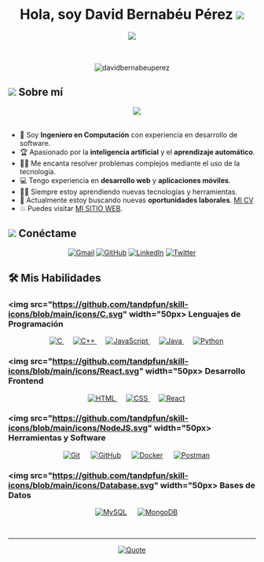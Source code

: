 <h1 align="center">Hola, soy David Bernabéu Pérez <img src="https://media.giphy.com/media/hvRJCLFzcasrR4ia7z/giphy.gif" width="35"></h1>
<p align="center">
  <a href="https://github.com/durgeshsamariya/awesome-github-profile-templates"><img src="https://readme-typing-svg.herokuapp.com?font=Time+New+Roman&color=%23C8BE25&size=25&center=true&vCenter=true&width=600&height=100&lines=Desarrollador+de+Software;Ingeniero+en+Computación;Apasionado+por+la+tecnología;Siempre+aprendiendo"></a>
</p>

<br>

<p align="center"> 
	<img src="https://komarev.com/ghpvc/?username=davidbernabeuperez&label=Profile%20views&color=0047AB&style=plastic?" alt="davidbernabeuperez" height=25px, width=160px/> 
</p>

## <picture><img src="https://github.com/davidbernabeuperez/davidbernabeuperez/blob/main/Images/about_me.gif?raw=true" width=50px></picture> Sobre mí

<picture> <img align="right" src="https://github.com/davidbernabeuperez/davidbernabeuperez/blob/main/Images/Right_Side.gif?raw=true" width=250px></picture>

<br><br>

- :school: Soy **Ingeniero en Computación** con experiencia en desarrollo de software.
- :trophy: Apasionado por la **inteligencia artificial** y el **aprendizaje automático**.
- :technologist: Me encanta resolver problemas complejos mediante el uso de la tecnología.
- :computer: Tengo experiencia en **desarrollo web** y **aplicaciones móviles**.
- :student: Siempre estoy aprendiendo nuevas tecnologías y herramientas.
- :thinking: Actualmente estoy buscando nuevas **oportunidades laborales**. [MI CV](https://www.linkedin.com/in/davidbernabeuperez)
- :boom: Puedes visitar [MI SITIO WEB](https://www.davidbernabeuperez.com).

## <picture> <img src="https://github.com/davidbernabeuperez/davidbernabeuperez/blob/main/Images/Connect-with-me.gif?raw=true" width="100px"> </picture> Conéctame
<p align="center">
	<a href="mailto:david.bernabeu@example.com"><img src="https://img.shields.io/badge/gmail-%23EA4335.svg?style=plastic&logo=gmail&logoColor=white" alt="Gmail"/></a>
	<a href="https://github.com/davidbernabeuperez"><img src="https://img.shields.io/badge/github-%23181717.svg?style=plastic&logo=github&logoColor=white" alt="GitHub"/></a>
	<a href="https://www.linkedin.com/in/davidbernabeuperez/"><img src="https://img.shields.io/badge/linkedin-%230A66C2.svg?style=plastic&logo=linkedin&logoColor=white" alt="LinkedIn"/></a>
	<a href="https://twitter.com/davidbernabeu"><img src="https://img.shields.io/badge/twitter-%231DA1F2.svg?style=plastic&logo=twitter&logoColor=white" alt="Twitter"/></a>
</p>

## 🛠️ Mis Habilidades

### <picture> <img src="https://github.com/tandpfun/skill-icons/blob/main/icons/C.svg" width="50px> </picture> Lenguajes de Programación

<p align="center"> 
  &emsp; 
  <a href="https://www.cprogramming.com/" target="_blank"> 
    <img alt="C" src="https://img.shields.io/badge/C%20-%232370ED.svg?style=plastic&logo=c&logoColor=white">
  </a> 
  &emsp;
  <a href="https://www.w3schools.com/cpp/" target="_blank"> 
    <img alt="C++" src="https://img.shields.io/badge/C++%20-%2300599C.svg?style=plastic&logo=c%2B%2B&logoColor=white">
  </a> 
  &emsp;
  <a href="https://developer.mozilla.org/en-US/docs/Web/JavaScript" target="_blank"> 
     <img alt="JavaScript" src="https://img.shields.io/badge/JavaScript%20-%23F7DF1E.svg?style=plastic&logo=javascript&logoColor=black">
   </a>
  &emsp;
  <a href="https://www.java.com" target="_blank"> 
    <img alt="Java" src="https://img.shields.io/badge/Java-%23007396.svg?style=plastic&logo=java&logoColor=white">
  </a>
  &emsp;
   <a href="https://www.python.org" target="_blank">
    <img alt="Python" src="https://img.shields.io/badge/Python%20-%2314354C.svg?style=plastic&logo=python&logoColor=white">
  </a>
</p>

### <picture> <img src="https://github.com/tandpfun/skill-icons/blob/main/icons/React.svg" width="50px> </picture> Desarrollo Frontend
<p align="center"> 
  &emsp; 
  <a href="https://www.w3.org/html/" target="_blank"> 
   <img alt="HTML" src="https://img.shields.io/badge/HTML5%20-%23E34F26.svg?style=plastic&logo=html5&logoColor=white">
  </a>   
  &emsp;
  <a href="https://www.w3schools.com/css/" target="_blank">
    <img alt="CSS" src="https://img.shields.io/badge/CSS%20-%231572B6.svg?style=plastic&logo=css3&logoColor=white">
  </a> 
  &emsp;
  <a href="https://reactjs.org/" target="_blank">
    <img alt="React" src="https://img.shields.io/badge/react-%2361DAFB.svg?style=plastic&logo=React&logoColor=black">
  </a>
</p>

### <picture> <img src="https://github.com/tandpfun/skill-icons/blob/main/icons/NodeJS.svg" width="50px> </picture> Herramientas y Software
 
<p align="center">
  &emsp;
    <a href="#"><img alt="Git" src="https://img.shields.io/badge/Git%20-%23F05033.svg?style=plastic&logo=git&logoColor=white"></a>
  &emsp;
    <a href="#"><img alt="GitHub" src="https://img.shields.io/badge/github-%23181717.svg?style=plastic&logo=github&logoColor=white"></a>
  &emsp;
    <a href="#"><img alt="Docker" src="https://img.shields.io/badge/docker-%232496ED.svg?style=plastic&logo=docker&logoColor=white"></a>
  &emsp;
    <a href="#"><img alt="Postman" src="https://img.shields.io/badge/postman-%23FF6C37.svg?style=plastic&logo=postman&logoColor=white"></a>
</p>

### <picture> <img src="https://github.com/tandpfun/skill-icons/blob/main/icons/Database.svg" width="50px> </picture> Bases de Datos
 
<p align="center">
  &emsp;
    <a href="#"><img alt="MySQL" src="https://img.shields.io/badge/mysql-%234479A1.svg?style=plastic&logo=mysql&logoColor=white"></a>
  &emsp;
    <a href="#"><img alt="MongoDB" src="https://img.shields.io/badge/mongodb-%2347A248.svg?style=plastic&logo=mongodb&logoColor=white"></a>
</p>

<br> 

---

<p align="center">
	<a href="https://github.com/piyushsuthar/github-readme-quotes"> <img alt="Quote" src="https://quotes-github-readme.vercel.app/api?type=horizontal&theme=tokyonight&animation=grow_out_in&quoteCategory=programming">
</p>
